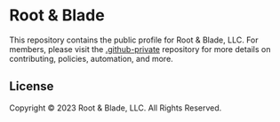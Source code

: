 # Root & Blade

This repository contains the public profile for Root & Blade, LLC. For members, please visit the
[.github-private][gh-private] repository for more details on contributing, policies, automation, and more.

## License

Copyright &copy; 2023 Root & Blade, LLC. All Rights Reserved.

<!-- editorconfig-checker-disable -->

<!-- markdown-link-check-disable-next-line -->
[gh-private]: https://github.com/root-and-blade/.github-private

<!-- editorconfig-checker-enable -->
